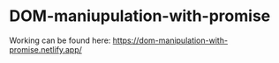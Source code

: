 # DOM-maniupulation-with-promise

Working can be found here: https://dom-manipulation-with-promise.netlify.app/
